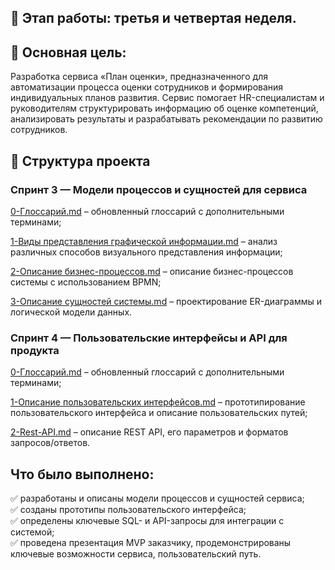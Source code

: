 ## 📅 Этап работы: третья и четвертая неделя.

## 📌 Основная цель:
Разработка сервиса «План оценки», предназначенного для автоматизации процесса оценки сотрудников и формирования индивидуальных планов развития. Сервис помогает HR-специалистам и руководителям структурировать информацию об оценке компетенций, анализировать результаты и разрабатывать рекомендации по развитию сотрудников.

## 📂 Структура проекта
### Спринт 3 — Модели процессов и сущностей для сервиса
[0-Глоссарий.md](https://github.com/1Nooll1/Hackathon-gnivc/blob/main/3%20и%204%20неделя%20-%20План%20оценки/Спринт-3-Модели%20процессов%20и%20сущностей%20для%20сервиса/0-Глоссарий.md) – обновленный глоссарий с дополнительными терминами;

[1-Виды представления графической информации.md](https://github.com/1Nooll1/Hackathon-gnivc/blob/main/3%20и%204%20неделя%20-%20План%20оценки/Спринт-3-Модели%20процессов%20и%20сущностей%20для%20сервиса/1-Виды%20представления%20графической%20информации.md) – анализ различных способов визуального представления информации;

[2-Описание бизнес-процессов.md](https://github.com/1Nooll1/Hackathon-gnivc/blob/main/3%20и%204%20неделя%20-%20План%20оценки/Спринт-3-Модели%20процессов%20и%20сущностей%20для%20сервиса/2-Описание%20бизнес-процессов.md) – описание бизнес-процессов системы с использованием BPMN;

[3-Описание сущностей системы.md](https://github.com/1Nooll1/Hackathon-gnivc/blob/main/3%20и%204%20неделя%20-%20План%20оценки/Спринт-3-Модели%20процессов%20и%20сущностей%20для%20сервиса/3-Описание%20сущностей%20системы.md) – проектирование ER-диаграммы и логической модели данных.
### Спринт 4 — Пользовательские интерфейсы и API для продукта
[0-Глоссарий.md](https://github.com/1Nooll1/Hackathon-gnivc/blob/main/3%20и%204%20неделя%20-%20План%20оценки/Спринт-4-Пользовательские%20интерфейсы%20и%20API%20для%20продукта/0-glossary.md) – обновленный глоссарий с дополнительными терминами;

[1-Описание пользовательских интерфейсов.md](https://github.com/1Nooll1/Hackathon-gnivc/blob/main/3%20и%204%20неделя%20-%20План%20оценки/Спринт-4-Пользовательские%20интерфейсы%20и%20API%20для%20продукта/1-ui.md) – прототипирование пользовательского интерфейса и описание пользовательских путей;

[2-Rest-API.md](https://github.com/1Nooll1/Hackathon-gnivc/blob/main/3%20и%204%20неделя%20-%20План%20оценки/Спринт-4-Пользовательские%20интерфейсы%20и%20API%20для%20продукта/2-rest-api.md) – описание REST API, его параметров и форматов запросов/ответов.

## Что было выполнено:
<div>✅ разработаны и описаны модели процессов и сущностей сервиса;
<div>✅ созданы прототипы пользовательского интерфейса;
<div>✅ определены ключевые SQL- и API-запросы для интеграции с системой;
<div>✅ проведена презентация MVP заказчику, продемонстрированы ключевые возможности сервиса, пользовательский путь.
